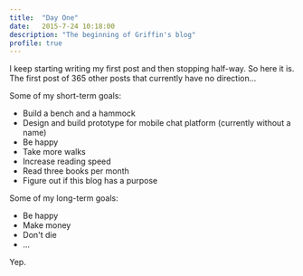 ```yaml
---
title:  "Day One"
date:   2015-7-24 10:18:00
description: "The beginning of Griffin's blog"
profile: true
---
```


I keep starting writing my first post and then stopping half-way. So here it is. The first post of 365 other posts that currently have no direction...

Some of my short-term goals:
+ Build a bench and a hammock
+ Design and build prototype for mobile chat platform (currently without a name)
+ Be happy
+ Take more walks
+ Increase reading speed
+ Read three books per month
+ Figure out if this blog has a purpose

Some of my long-term goals:
+ Be happy
+ Make money
+ Don't die
+ ...

Yep.
